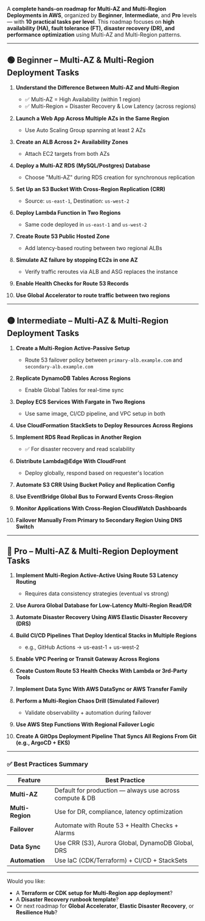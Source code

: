 A **complete hands-on roadmap for Multi-AZ and Multi-Region Deployments in AWS**, organized by **Beginner**, **Intermediate**, and **Pro** levels — with **10 practical tasks per level**. This roadmap focuses on **high availability (HA), fault tolerance (FT), disaster recovery (DR), and performance optimization** using Multi-AZ and Multi-Region patterns.

---

## 🟢 Beginner – Multi-AZ & Multi-Region Deployment Tasks

1. **Understand the Difference Between Multi-AZ and Multi-Region**
   - ✅ Multi-AZ = High Availability (within 1 region)  
   - ✅ Multi-Region = Disaster Recovery & Low Latency (across regions)

2. **Launch a Web App Across Multiple AZs in the Same Region**
   - Use Auto Scaling Group spanning at least 2 AZs

3. **Create an ALB Across 2+ Availability Zones**
   - Attach EC2 targets from both AZs

4. **Deploy a Multi-AZ RDS (MySQL/Postgres) Database**
   - Choose "Multi-AZ" during RDS creation for synchronous replication

5. **Set Up an S3 Bucket With Cross-Region Replication (CRR)**
   - Source: `us-east-1`, Destination: `us-west-2`

6. **Deploy Lambda Function in Two Regions**
   - Same code deployed in `us-east-1` and `us-west-2`

7. **Create Route 53 Public Hosted Zone**
   - Add latency-based routing between two regional ALBs

8. **Simulate AZ failure by stopping EC2s in one AZ**
   - Verify traffic reroutes via ALB and ASG replaces the instance

9. **Enable Health Checks for Route 53 Records**

10. **Use Global Accelerator to route traffic between two regions**

---

## 🟡 Intermediate – Multi-AZ & Multi-Region Deployment Tasks

1. **Create a Multi-Region Active-Passive Setup**
   - Route 53 failover policy between `primary-alb.example.com` and `secondary-alb.example.com`

2. **Replicate DynamoDB Tables Across Regions**
   - Enable Global Tables for real-time sync

3. **Deploy ECS Services With Fargate in Two Regions**
   - Use same image, CI/CD pipeline, and VPC setup in both

4. **Use CloudFormation StackSets to Deploy Resources Across Regions**

5. **Implement RDS Read Replicas in Another Region**
   - ✅ For disaster recovery and read scalability

6. **Distribute Lambda@Edge With CloudFront**
   - Deploy globally, respond based on requester's location

7. **Automate S3 CRR Using Bucket Policy and Replication Config**

8. **Use EventBridge Global Bus to Forward Events Cross-Region**

9. **Monitor Applications With Cross-Region CloudWatch Dashboards**

10. **Failover Manually From Primary to Secondary Region Using DNS Switch**

---

## 🔴 Pro – Multi-AZ & Multi-Region Deployment Tasks

1. **Implement Multi-Region Active-Active Using Route 53 Latency Routing**
   - Requires data consistency strategies (eventual vs strong)

2. **Use Aurora Global Database for Low-Latency Multi-Region Read/DR**

3. **Automate Disaster Recovery Using AWS Elastic Disaster Recovery (DRS)**

4. **Build CI/CD Pipelines That Deploy Identical Stacks in Multiple Regions**
   - e.g., GitHub Actions → us-east-1 + us-west-2

5. **Enable VPC Peering or Transit Gateway Across Regions**

6. **Create Custom Route 53 Health Checks With Lambda or 3rd-Party Tools**

7. **Implement Data Sync With AWS DataSync or AWS Transfer Family**

8. **Perform a Multi-Region Chaos Drill (Simulated Failover)**
   - Validate observability + automation during failover

9. **Use AWS Step Functions With Regional Failover Logic**

10. **Create A GitOps Deployment Pipeline That Syncs All Regions From Git (e.g., ArgoCD + EKS)**

---

### ✅ Best Practices Summary

| Feature         | Best Practice                                             |
|----------------|-----------------------------------------------------------|
| **Multi-AZ**    | Default for production — always use across compute & DB  |
| **Multi-Region**| Use for DR, compliance, latency optimization              |
| **Failover**    | Automate with Route 53 + Health Checks + Alarms          |
| **Data Sync**   | Use CRR (S3), Aurora Global, DynamoDB Global, DRS        |
| **Automation**  | Use IaC (CDK/Terraform) + CI/CD + StackSets              |

---

Would you like:
- A **Terraform or CDK setup for Multi-Region app deployment**?
- A **Disaster Recovery runbook template**?
- Or next roadmap for **Global Accelerator**, **Elastic Disaster Recovery**, or **Resilience Hub**?
